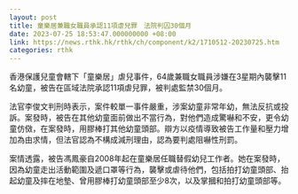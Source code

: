 ```yaml
---
layout: post
title: 童樂居兼職女職員承認11項虐兒罪　法院判囚30個月
date: 2023-07-25 18:53:47.000000000 +08:00
link: https://news.rthk.hk/rthk/ch/component/k2/1710512-20230725.htm
categories: rthk
---
```


香港保護兒童會轄下「童樂居」虐兒事件，64歲兼職女職員涉嫌在3星期內襲擊11名幼童，被告在區域法院承認11項虐兒罪，被判處監禁30個月。

法官李俊文判刑時表示，案件較單一事件嚴重，涉案幼童非常年幼，無法反抗或投訴。案發時，被告在其他幼童面前做出不當行為，對他們造成驚嚇和不安，更令幼童仿傚，在案發時，用膠棒打其他幼童頭部。辯方以疫情導致被告工作量和壓力增加為由求情，但法官認為不構成減刑理由，認為要判處阻嚇性刑罰。

案情透露，被告馮鳳豪自2008年起在童樂居任職替假幼兒工作者。她在案發時，因為幼童走出活動範圍及遞口罩等行為，襲擊或虐待他們，包括拍打幼童頭部、抬起幼童及摔在地墊、曾用膠棒打幼童頭部至少8次，以及掌摑和拍打幼童頭部等。
